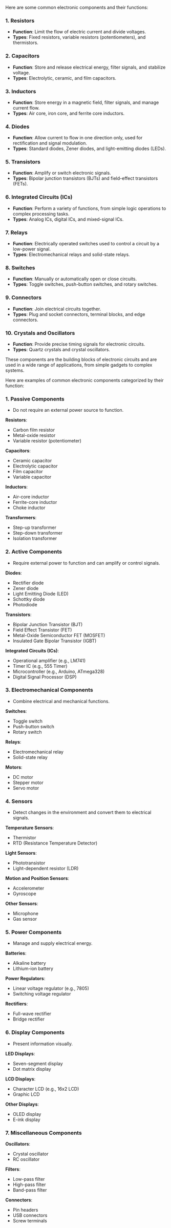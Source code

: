 Here are some common electronic components and their functions:

### 1. **Resistors**
- **Function**: Limit the flow of electric current and divide voltages.
- **Types**: Fixed resistors, variable resistors (potentiometers), and thermistors.

### 2. **Capacitors**
- **Function**: Store and release electrical energy, filter signals, and stabilize voltage.
- **Types**: Electrolytic, ceramic, and film capacitors.

### 3. **Inductors**
- **Function**: Store energy in a magnetic field, filter signals, and manage current flow.
- **Types**: Air core, iron core, and ferrite core inductors.

### 4. **Diodes**
- **Function**: Allow current to flow in one direction only, used for rectification and signal modulation.
- **Types**: Standard diodes, Zener diodes, and light-emitting diodes (LEDs).

### 5. **Transistors**
- **Function**: Amplify or switch electronic signals.
- **Types**: Bipolar junction transistors (BJTs) and field-effect transistors (FETs).

### 6. **Integrated Circuits (ICs)**
- **Function**: Perform a variety of functions, from simple logic operations to complex processing tasks.
- **Types**: Analog ICs, digital ICs, and mixed-signal ICs.

### 7. **Relays**
- **Function**: Electrically operated switches used to control a circuit by a low-power signal.
- **Types**: Electromechanical relays and solid-state relays.

### 8. **Switches**
- **Function**: Manually or automatically open or close circuits.
- **Types**: Toggle switches, push-button switches, and rotary switches.

### 9. **Connectors**
- **Function**: Join electrical circuits together.
- **Types**: Plug and socket connectors, terminal blocks, and edge connectors.

### 10. **Crystals and Oscillators**
- **Function**: Provide precise timing signals for electronic circuits.
- **Types**: Quartz crystals and crystal oscillators.

These components are the building blocks of electronic circuits and are used in a wide range of applications, from simple gadgets to complex systems.

Here are examples of common electronic components categorized by their function:

### **1. Passive Components**
   - Do not require an external power source to function.

   **Resistors**:
   - Carbon film resistor
   - Metal-oxide resistor
   - Variable resistor (potentiometer)

   **Capacitors**:
   - Ceramic capacitor
   - Electrolytic capacitor
   - Film capacitor
   - Variable capacitor

   **Inductors**:
   - Air-core inductor
   - Ferrite-core inductor
   - Choke inductor

   **Transformers**:
   - Step-up transformer
   - Step-down transformer
   - Isolation transformer

### **2. Active Components**
   - Require external power to function and can amplify or control signals.

   **Diodes**:
   - Rectifier diode
   - Zener diode
   - Light Emitting Diode (LED)
   - Schottky diode
   - Photodiode

   **Transistors**:
   - Bipolar Junction Transistor (BJT)
   - Field Effect Transistor (FET)
   - Metal-Oxide Semiconductor FET (MOSFET)
   - Insulated Gate Bipolar Transistor (IGBT)

   **Integrated Circuits (ICs)**:
   - Operational amplifier (e.g., LM741)
   - Timer IC (e.g., 555 Timer)
   - Microcontroller (e.g., Arduino, ATmega328)
   - Digital Signal Processor (DSP)

### **3. Electromechanical Components**
   - Combine electrical and mechanical functions.

   **Switches**:
   - Toggle switch
   - Push-button switch
   - Rotary switch

   **Relays**:
   - Electromechanical relay
   - Solid-state relay

   **Motors**:
   - DC motor
   - Stepper motor
   - Servo motor

### **4. Sensors**
   - Detect changes in the environment and convert them to electrical signals.

   **Temperature Sensors**:
   - Thermistor
   - RTD (Resistance Temperature Detector)

   **Light Sensors**:
   - Phototransistor
   - Light-dependent resistor (LDR)

   **Motion and Position Sensors**:
   - Accelerometer
   - Gyroscope

   **Other Sensors**:
   - Microphone
   - Gas sensor

### **5. Power Components**
   - Manage and supply electrical energy.

   **Batteries**:
   - Alkaline battery
   - Lithium-ion battery

   **Power Regulators**:
   - Linear voltage regulator (e.g., 7805)
   - Switching voltage regulator

   **Rectifiers**:
   - Full-wave rectifier
   - Bridge rectifier

### **6. Display Components**
   - Present information visually.

   **LED Displays**:
   - Seven-segment display
   - Dot matrix display

   **LCD Displays**:
   - Character LCD (e.g., 16x2 LCD)
   - Graphic LCD

   **Other Displays**:
   - OLED display
   - E-ink display

### **7. Miscellaneous Components**
   **Oscillators**:
   - Crystal oscillator
   - RC oscillator

   **Filters**:
   - Low-pass filter
   - High-pass filter
   - Band-pass filter

   **Connectors**:
   - Pin headers
   - USB connectors
   - Screw terminals
